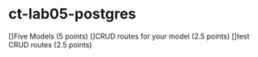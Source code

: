 # ct-lab05-postgres
[]Five Models (5 points)
[]CRUD routes for your model (2.5 points)
[]test CRUD routes (2.5 points)